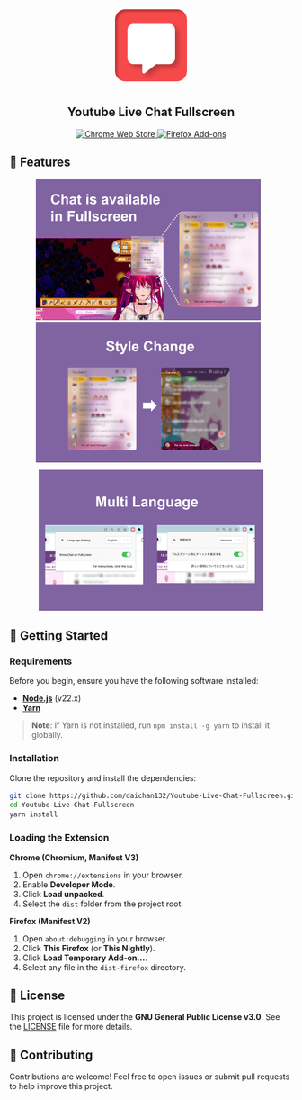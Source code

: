 <div align="center">

  <img src="public/images/extension_128.png" alt="YouTube Live Chat Fullscreen Logo" width="128" style="margin-bottom: 10px;" />

<p align="center">
<h2>Youtube Live Chat Fullscreen</h2>

<a target="_blank" href="https://chromewebstore.google.com/detail/youtube-live-chat-fullscr/dlnjcbkmomenmieechnmgglgcljhoepd">
  <img alt="Chrome Web Store" src="https://img.shields.io/badge/Chrome-141e24.svg?&style=for-the-badge&logo=google-chrome&logoColor=white&color=f0494b"/>
</a>
<a target="_blank" href="https://addons.mozilla.org/ja/firefox/addon/youtube-live-chat-fullscreen/">
  <img alt="Firefox Add-ons" src="https://img.shields.io/badge/Firefox-141e24.svg?&style=for-the-badge&logo=firefox-browser&logoColor=white&color=f0494b"/>
</a>
</p>
</div>

## 🌟 Features

<div align="center">
  <img src="./readme-img/image.png" width="400" alt="Chat in Fullscreen" style="margin-right: 10px;">
  <img src="./readme-img/image1.png" width="400" alt="Style Customization" style="margin-right: 10px;">
</div>

<div align="center" style="margin-top: 10px;">
  <img src="./readme-img/image2.png" width="400" alt="Multi-language Support">
</div>

## 🎉 Getting Started

### Requirements

Before you begin, ensure you have the following software installed:

- **[Node.js](https://nodejs.org)** (v22.x)
- **[Yarn](https://yarnpkg.com)**

> **Note**: If Yarn is not installed, run `npm install -g yarn` to install it globally.

### Installation

Clone the repository and install the dependencies:

```bash
git clone https://github.com/daichan132/Youtube-Live-Chat-Fullscreen.git
cd Youtube-Live-Chat-Fullscreen
yarn install
```

### Loading the Extension

**Chrome (Chromium, Manifest V3)**

1. Open `chrome://extensions` in your browser.
2. Enable **Developer Mode**.
3. Click **Load unpacked**.
4. Select the `dist` folder from the project root.

**Firefox (Manifest V2)**

1. Open `about:debugging` in your browser.
2. Click **This Firefox** (or **This Nightly**).
3. Click **Load Temporary Add-on...**.
4. Select any file in the `dist-firefox` directory.

## 📄 License

This project is licensed under the **GNU General Public License v3.0**. See the [LICENSE](LICENSE) file for more details.

## 🤝 Contributing

Contributions are welcome! Feel free to open issues or submit pull requests to help improve this project.
